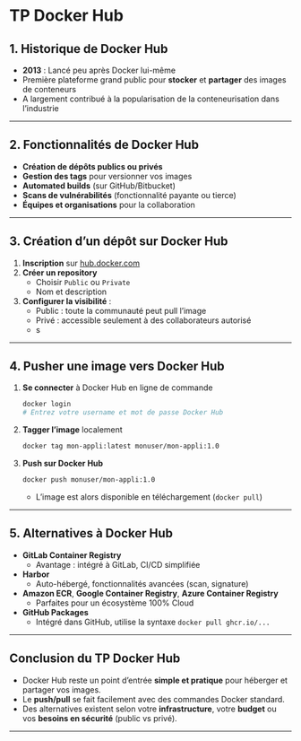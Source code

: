 # TP Docker Hub

## 1. Historique de Docker Hub

- **2013** : Lancé peu après Docker lui-même  
- Première plateforme grand public pour **stocker** et **partager** des images de conteneurs  
- A largement contribué à la popularisation de la conteneurisation dans l’industrie

---

## 2. Fonctionnalités de Docker Hub

- **Création de dépôts publics ou privés**  
- **Gestion des tags** pour versionner vos images  
- **Automated builds** (sur GitHub/Bitbucket)  
- **Scans de vulnérabilités** (fonctionnalité payante ou tierce)  
- **Équipes et organisations** pour la collaboration

---

## 3. Création d’un dépôt sur Docker Hub

1. **Inscription** sur [hub.docker.com](https://hub.docker.com/)  
2. **Créer un repository**  
   - Choisir `Public` ou `Private`  
   - Nom et description  
3. **Configurer la visibilité** :  
   - Public : toute la communauté peut pull l’image  
   - Privé : accessible seulement à des collaborateurs autorisé
   - s

---

## 4. Pusher une image vers Docker Hub

1. **Se connecter** à Docker Hub en ligne de commande  

   ```bash
   docker login
   # Entrez votre username et mot de passe Docker Hub
   ```

2. **Tagger l’image** localement  

   ```bash
   docker tag mon-appli:latest monuser/mon-appli:1.0
   ```

3. **Push sur Docker Hub**  

   ```bash
   docker push monuser/mon-appli:1.0
   ```

   - L’image est alors disponible en téléchargement (`docker pull`)

---

## 5. Alternatives à Docker Hub

- **GitLab Container Registry**  
  - Avantage : intégré à GitLab, CI/CD simplifiée  
- **Harbor**  
  - Auto-hébergé, fonctionnalités avancées (scan, signature)  
- **Amazon ECR**, **Google Container Registry**, **Azure Container Registry**  
  - Parfaites pour un écosystème 100% Cloud  
- **GitHub Packages**  
  - Intégré dans GitHub, utilise la syntaxe `docker pull ghcr.io/...`

---

## Conclusion du TP Docker Hub

- Docker Hub reste un point d’entrée **simple et pratique** pour héberger et partager vos images.  
- Le **push/pull** se fait facilement avec des commandes Docker standard.  
- Des alternatives existent selon votre **infrastructure**, votre **budget** ou vos **besoins en sécurité** (public vs privé).  

---
